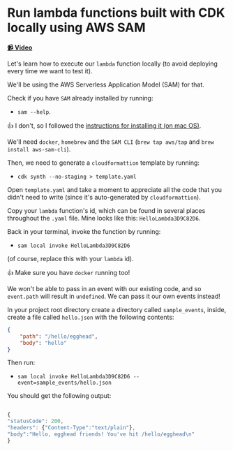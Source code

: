 # Run lambda functions built with CDK locally using AWS SAM

**[📹 Video](https://egghead.io/lessons/aws-run-lambda-functions-built-with-cdk-locally-using-aws-sam)**

Let's learn how to execute our `lambda` function locally (to avoid deploying every time we want to test it).

We'll be using the AWS Serverless Application Model (SAM) for that.

Check if you have `SAM` already installed by running:

* `sam --help`.

👍 I don't, so I followed the [instructions for installing it (on mac OS)](https://docs.aws.amazon.com/serverless-application-model/latest/developerguide/serverless-sam-cli-install-mac.html).

We'll need `docker`, `homebrew` and the `SAM CLI` (`brew tap aws/tap` and `brew install aws-sam-cli`).

Then, we need to generate a `cloudformattion` template by running:

* `cdk synth --no-staging > template.yaml`

Open `template.yaml` and take a moment to appreciate all the code that you didn't need to write (since it's auto-generated by `cloudformattion`).

Copy your `lambda` function's id, which can be found in several places throughout the `.yaml` file. Mine looks like this: `HelloLambda3D9C82D6`.

Back in your terminal, invoke the function by running:

* `sam local invoke HelloLambda3D9C82D6`

(of course, replace this with your `lambda` id).

👍 Make sure you have `docker` running too!

We won't be able to pass in an event with our existing code, and so `event.path` will result in `undefined`. We can pass it our own events instead!

In your project root directory create a directory called `sample_events`, inside, create a file called `hello.json` with the following contents:

```json
{
    "path": "/hello/egghead",
    "body": "hello"
}
```

Then run:
*  `sam local invoke HelloLambda3D9C82D6 --event=sample_events/hello.json`

You should get the following output:

```ts

{
"statusCode": 200,
"headers": {"Content-Type":"text/plain"},
"body":"Hello, egghead friends! You've hit /hello/egghead\n"
}
```
